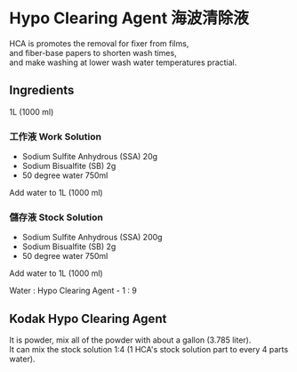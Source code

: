 # Hypo Clearing Agent 海波清除液

HCA is promotes the removal for fixer from films,  
and fiber-base papers to shorten wash times,  
and make washing at lower wash water temperatures practial.

## Ingredients

1L (1000 ml)

### 工作液 Work Solution

+ Sodium Sulfite Anhydrous (SSA) 20g
+ Sodium Bisualfite (SB) 2g
+ 50 degree water 750ml

Add water to 1L (1000 ml)

### 儲存液 Stock Solution

+ Sodium Sulfite Anhydrous (SSA) 200g
+ Sodium Bisualfite (SB) 2g
+ 50 degree water 750ml

Add water to 1L (1000 ml)

Water : Hypo Clearing Agent - 1 : 9

## Kodak Hypo Clearing Agent

It is powder, mix all of the powder with about a gallon (3.785 liter).  
It can mix the stock solution 1:4 (1 HCA's stock solution part to every 4 parts water).